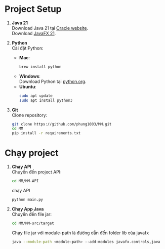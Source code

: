 # Project Setup


1. **Java 21**  
   Download Java 21 tại [Oracle website](https://www.oracle.com/java/technologies/downloads/#java21).  
   Download [JavaFX 21](https://gluonhq.com/products/javafx/).
3. **Python**  
   Cài đặt Python:
   - **Mac**:  
     ```bash
     brew install python
     ```
   - **Windows**:  
     Download Python tại [python.org](https://www.python.org/downloads/).
   - **Ubuntu**:  
     ```bash
     sudo apt update
     sudo apt install python3
     ```



4. **Git**  
   Clone repository:  
   ```bash
   git clone https://github.com/phung1003/MM.git
   cd MM
   pip install -r requirements.txt
   ```
   
# Chạy project
1. **Chạy API**  
   Chuyển đến project API:
   ```bash
   cd MM/MM-API
   ```
   chạy API
   ```bash
   python main.py
   ```
2. **Chạy App Java**  
   Chuyển đến file jar:
   ```bash
   cd MM/MM-src/target
   ``` 
   Chạy file jar với module-path là đường dẫn đến folder lib của javafx
   ```bash
   java --module-path <module-path> --add-modules javafx.controls,javafx.fxml -jar original-MM-1.0-SNAPSHOT.jar
   ```

